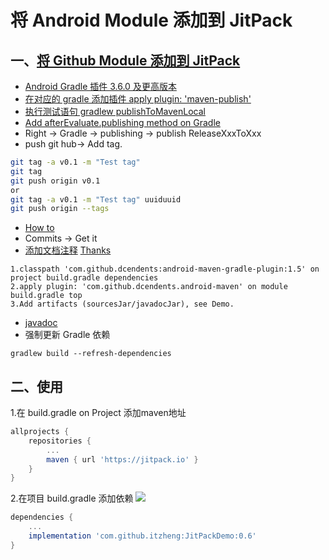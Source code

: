 # 将 Android Module 添加到 JitPack
## 一、[将 Github Module 添加到 JitPack](https://jitpack.io/docs/BUILDING/)

* [Android Gradle 插件 3.6.0 及更高版本](https://developer.android.com/studio/build/maven-publish-plugin#groovy)
* [在对应的 gradle 添加插件 apply plugin: 'maven-publish'](https://docs.gradle.org/current/userguide/publishing_maven.html)
* [执行测试语句 gradlew publishToMavenLocal](https://jitpack.io/docs/ANDROID/)
* [Add afterEvaluate.publishing method on Gradle](https://developer.android.com/studio/build/maven-publish-plugin#groovy)
* Right -> Gradle -> publishing -> publish ReleaseXxxToXxx
* push git hub-> Add tag.
```bash
git tag -a v0.1 -m "Test tag"
git tag
git push origin v0.1
or
git tag -a v0.1 -m "Test tag" uuiduuid
git push origin --tags
```
* [How to ](https://jitpack.io/#itzheng/JitPackDemo)
* Commits -> Get it
* [添加文档注释](https://jitpack.io/docs/#javadoc-publishing) [Thanks](https://www.shuzhiduo.com/A/1O5EomWz7a/)
```
1.classpath 'com.github.dcendents:android-maven-gradle-plugin:1.5' on project build.gradle dependencies
2.apply plugin: 'com.github.dcendents.android-maven' on module build.gradle top
3.Add artifacts (sourcesJar/javadocJar), see Demo.
```
* [javadoc](https://javadoc.jitpack.io/com/github/itzheng/JitpackDemo/0.6/javadoc/)
* 强制更新 Gradle 依赖
```base
gradlew build --refresh-dependencies
```
## 二、使用
1.在 build.gradle on Project 添加maven地址
```gradle
allprojects {
    repositories {
        ...
        maven { url 'https://jitpack.io' }
    }
}
```
2.在项目 build.gradle 添加依赖
[![](https://jitpack.io/v/itzheng/JitPackDemo.svg)](https://jitpack.io/#itzheng/JitPackDemo)
```gradle
dependencies {
    ...
    implementation 'com.github.itzheng:JitPackDemo:0.6'
}
```